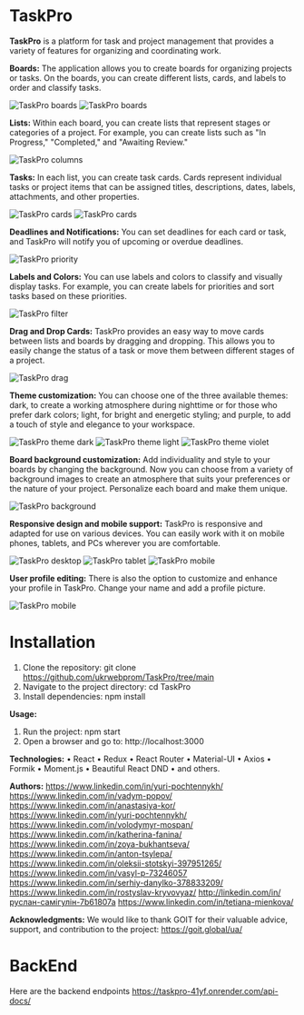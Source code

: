  # TaskPro

**TaskPro** is a platform for task and project management that provides a variety of features for organizing and coordinating work. 

**Boards:** The application allows you to create boards for organizing projects or tasks. On the boards, you can create different lists, cards, and labels to order and classify tasks. 
 
![TaskPro boards](./src/images/readmeImages/2023-07-04101008.png)
![TaskPro boards](./src/images/readmeImages/2023-07-04115653.png)

**Lists:** Within each board, you can create lists that represent stages or categories of a project. For example, you can create lists such as "In Progress," "Completed," and "Awaiting Review." 

![TaskPro columns](./src/images/readmeImages/2023-07-04101344.png)

**Tasks:** In each list, you can create task cards. Cards represent individual tasks or project items that can be assigned titles, descriptions, dates, labels, attachments, and other properties.

![TaskPro cards](./src/images/readmeImages/2023-07-04113041.png)
![TaskPro cards](./src/images/readmeImages/2023-07-04113149.png)

**Deadlines and Notifications:** You can set deadlines for each card or task, and TaskPro will notify you of upcoming or overdue deadlines.

![TaskPro priority](./src/images/readmeImages/2023-07-04113119.png)
 
**Labels and Colors:** You can use labels and colors to classify and visually display tasks. For example, you can create labels for priorities and sort tasks based on these priorities.

![TaskPro filter](./src/images/readmeImages/2023-07-04113119.png)
 
**Drag and Drop Cards:** TaskPro provides an easy way to move cards between lists and boards by dragging and dropping. This allows you to easily change the status of a task or move them between different stages of a project.

![TaskPro drag](./src/images/readmeImages/2023-07-04113349.png)
 
**Theme customization:** You can choose one of the three available themes: dark, to create a working atmosphere during nighttime or for those who prefer dark colors; light, for bright and energetic styling; and purple, to add a touch of style and elegance to your workspace.

![TaskPro theme dark](./src/images/readmeImages/2023-07-04173901.png)
![TaskPro theme light](./src/images/readmeImages/2023-07-04173958.png)
![TaskPro theme violet](./src/images/readmeImages/2023-07-04174046.png)

**Board background customization:** Add individuality and style to your boards by changing the background. Now you can choose from a variety of background images to create an atmosphere that suits your preferences or the nature of your project. Personalize each board and make them unique.

![TaskPro background](./src/images/readmeImages/2023-07-04174130.png)
 
**Responsive design and mobile support:** TaskPro is responsive and adapted for use on various devices. You can easily work with it on mobile phones, tablets, and PCs wherever you are comfortable.

![TaskPro desktop](./src/images/readmeImages/2023-07-04234125.png)
![TaskPro tablet](./src/images/readmeImages/2023-07-04174306.png)
![TaskPro mobile](./src/images/readmeImages/2023-07-04174409.png)
    
**User profile editing:** There is also the option to customize and enhance your profile in TaskPro. Change your name and add a profile picture. 

![TaskPro mobile](./src/images/readmeImages/2023-07-04174539.png)

 # Installation
1. Clone the repository: git clone https://github.com/ukrwebprom/TaskPro/tree/main 
2. Navigate to the project directory: cd TaskPro 
3. Install dependencies: npm install

**Usage:**
1. Run the project: npm start 
2. Open a browser and go to: http://localhost:3000

**Technologies:**
•	React
•	Redux
•	React Router
•	Material-UI
•	Axios
•	Formik
•	Moment.js
•	Beautiful React DND
•	and others.

**Authors:**
https://www.linkedin.com/in/yuri-pochtennykh/
https://www.linkedin.com/in/vadym-popov/
https://www.linkedin.com/in/anastasiya-kor/
https://www.linkedin.com/in/yuri-pochtennykh/
https://www.linkedin.com/in/volodymyr-mospan/
https://www.linkedin.com/in/katherina-fanina/
https://www.linkedin.com/in/zoya-bukhantseva/
https://www.linkedin.com/in/anton-tsylepa/
https://www.linkedin.com/in/oleksii-stotskyi-397951265/
https://www.linkedin.com/in/vasyl-p-73246057
https://www.linkedin.com/in/serhiy-danylko-378833209/
https://www.linkedin.com/in/rostyslav-kryvovyaz/
http://linkedin.com/in/руслан-самігулін-7b61807a
https://www.linkedin.com/in/tetiana-mienkova/

**Acknowledgments:**
We would like to thank GOIT for their valuable advice, support, and contribution to the project: 
https://goit.global/ua/
# BackEnd
Here are the backend endpoints
https://taskpro-41yf.onrender.com/api-docs/